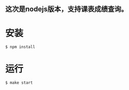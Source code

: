 这次是nodejs版本，支持课表成绩查询。
-----------------------------------

安装
====
`$ npm install`

运行
====
`$ make start`
